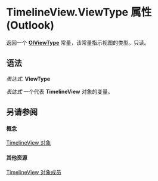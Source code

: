 
# TimelineView.ViewType 属性 (Outlook)

返回一个  **[OlViewType](f2fec9d0-55c2-0991-0e1b-4dd653fdf09d.md)** 常量，该常量指示视图的类型。只读。


## 语法

 _表达式_. **ViewType**

 _表达式_ 一个代表 **TimelineView** 对象的变量。


## 另请参阅


#### 概念


[TimelineView 对象](fb14c1a1-f542-fa1e-f30f-c5ee3d2f0206.md)
#### 其他资源


[TimelineView 对象成员](fa134129-519f-6f08-dc53-5e72085f9cc0.md)